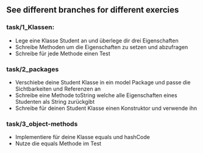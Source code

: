 ## See different branches for different exercies

### task/1_Klassen:

-   Lege eine Klasse Student an und überlege dir drei Eigenschaften
-   Schreibe Methoden um die Eigenschaften zu setzen und abzufragen
-   Schreibe für jede Methode einen Test

### task/2_packages

-   Verschiebe deine Student Klasse in ein model Package und passe die Sichtbarkeiten und Referenzen an
-   Schreibe eine Methode toString welche alle Eigenschaften eines Studenten als String zurückgibt
-   Schreibe für deinen Student Klasse einen Konstruktor und verwende ihn

### task/3_object-methods

-   Implementiere für deine Klasse equals und hashCode
-   Nutze die equals Methode im Test

